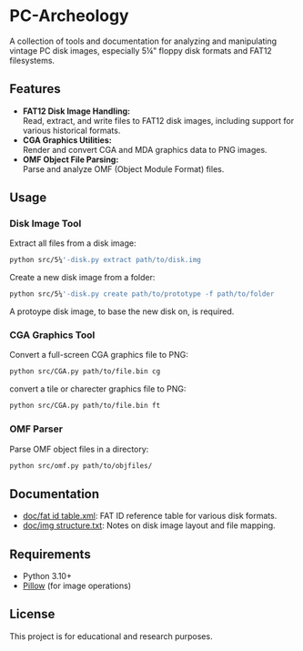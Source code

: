 # PC-Archeology

A collection of tools and documentation for analyzing and manipulating vintage PC disk images, especially 5¼" floppy disk formats and FAT12 filesystems.

## Features

- **FAT12 Disk Image Handling:**  
  Read, extract, and write files to FAT12 disk images, including support for various historical formats.
- **CGA Graphics Utilities:**  
  Render and convert CGA and MDA graphics data to PNG images.
- **OMF Object File Parsing:**  
  Parse and analyze OMF (Object Module Format) files.

## Usage

### Disk Image Tool

Extract all files from a disk image:
```sh
python src/5¼'-disk.py extract path/to/disk.img
```

Create a new disk image from a folder:
```sh
python src/5¼'-disk.py create path/to/prototype -f path/to/folder
```
A protoype disk image, to base the new disk on, is required.

### CGA Graphics Tool

Convert a full-screen CGA graphics file to PNG:
```sh
python src/CGA.py path/to/file.bin cg
```

convert a tile or charecter graphics file to PNG:
```sh
python src/CGA.py path/to/file.bin ft
```

### OMF Parser

Parse OMF object files in a directory:
```sh
python src/omf.py path/to/objfiles/
```

## Documentation

- [doc/fat id table.xml](doc/fat%20id%20table.xml): FAT ID reference table for various disk formats.
- [doc/img structure.txt](doc/img%20structure.txt): Notes on disk image layout and file mapping.

## Requirements

- Python 3.10+
- [Pillow](https://python-pillow.org/) (for image operations)

## License

This project is for educational and research purposes.